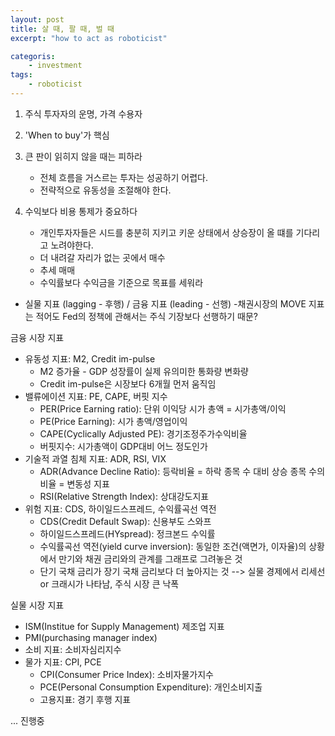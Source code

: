 ```yaml
---
layout: post
title: 살 때, 팔 때, 벌 때
excerpt: "how to act as roboticist"

categoris:
    - investment
tags:
    - roboticist
---
```


1. 주식 투자자의 운명, 가격 수용자

2. 'When to buy'가 핵심

3. 큰 판이 읽히지 않을 때는 피하라
    - 전체 흐름을 거스르는 투자는 성공하기 어렵다.
    - 전략적으로 유동성을 조절해야 한다.

4. 수익보다 비용 통제가 중요하다
    - 개인투자자들은 시드를 충분히 지키고 키운 상태에서 상승장이 올 떄를 기다리고 노려야한다.
    - 더 내려갈 자리가 없는 곳에서 매수
    - 추세 매매
    - 수익률보다 수익금을 기준으로 목표를 세워라
    
- 실물 지표 (lagging - 후행) / 금융 지표 (leading - 선행)
-채권시장의 MOVE 지표는 적어도 Fed의 정책에 관해서는 주식 기장보다 선행하기 때문?

금융 시장 지표
- 유동성 지표: M2, Credit im-pulse
    - M2 증가율 - GDP 성장률이 실제 유의미한 통화량 변화량
    - Credit im-pulse은 시장보다 6개월 먼저 움직임
- 밸류에이션 지표: PE, CAPE, 버핏 지수
    - PER(Price Earning ratio): 단위 이익당 시가 총액 = 시가총액/이익
    - PE(Price Earning): 시가 총액/영업이익
    - CAPE(Cyclically Adjusted PE): 경기조정주가수익비율
    - 버핏지수: 시가총액이 GDP대비 어느 정도인가
- 기술적 과열 침체 지표: ADR, RSI, VIX
    - ADR(Advance Decline Ratio): 등락비율 = 하락 종목 수 대비 상승 종목 수의 비율 = 변동성 지표
    - RSI(Relative Strength Index): 상대강도지표
- 위험 지표: CDS, 하이일드스프레드, 수익률곡선 역전
    - CDS(Credit Default Swap): 신용부도 스와프 
    - 하이일드스프레드(HYspread): 정크본드 수익률
    - 수익률곡선 역전(yield curve inversion): 동일한 조건(액면가, 이자율)의 상황에서 만기와 채권 금리와의 관계를 그래프로 그려놓은 것
    - 단기 국채 금리가 장기 국채 금리보다 더 높아지는 것 --> 실물 경제에서 리세선 or 크래시가 나타남, 주식 시장 큰 낙폭

실물 시장 지표
- ISM(Institue for Supply Management) 제조업 지표
- PMI(purchasing manager index)
- 소비 지표: 소비자심리지수
- 물가 지표: CPI, PCE
    - CPI(Consumer Price Index): 소비자물가지수
    - PCE(Personal Consumption Expenditure): 개인소비지출
    - 고용지표: 경기 후행 지표

... 진행중